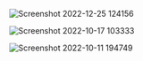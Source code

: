 
![Screenshot 2022-12-25 124156](https://github.com/user-attachments/assets/8b7a58e9-9b7c-45a5-8dc6-3dc6c6e25ce5)

![Screenshot 2022-10-17 103333](https://github.com/user-attachments/assets/722c7784-4352-4751-8a84-8e16bd00a2ec)

![Screenshot 2022-10-11 194749](https://github.com/user-attachments/assets/8b3ee5ab-322d-4222-9029-6d21e235d8f8)
